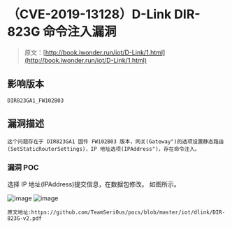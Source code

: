 # （CVE-2019-13128）D-Link DIR-823G 命令注入漏洞

> 原文：[http://book.iwonder.run/iot/D-Link/1.html](http://book.iwonder.run/iot/D-Link/1.html)

## 影响版本

```
DIR823GA1_FW102B03 
```

## 漏洞描述

```
这个问题存在于 DIR823GA1 固件 FW102B03 版本，网关(Gateway")的选项设置静态路由(SetStaticRouterSettings)，IP 地址选项(IPAddress")，存在命令注入。 
```

### 漏洞 POC

选择 IP 地址(IPAddress)提交信息，在数据包修改<ipaddress>。 如图所示。</ipaddress>

![image](img/bf23c178ae13e55f30a6e323a9a79492.png) ![image](img/bf23c178ae13e55f30a6e323a9a79492.png)

```
原文地址:https://github.com/TeamSeri0us/pocs/blob/master/iot/dlink/DIR-823G-v2.pdf 
```

